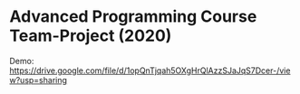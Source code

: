 #  Advanced Programming Course Team-Project (2020)

Demo: https://drive.google.com/file/d/1opQnTjqah5OXgHrQlAzzSJaJqS7Dcer-/view?usp=sharing
